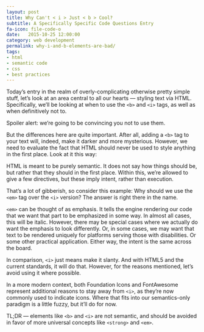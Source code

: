 ```yaml
---
layout: post
title: Why Can't < i > Just < b > Cool?
subtitle: A Specifically Specific Code Questions Entry
fa-icon: file-code-o
date:   2015-10-25 12:00:00
category: web development
permalink: why-i-and-b-elements-are-bad/
tags:
- html
- semantic code
- css
- best practices
---
```


Today’s entry in the realm of overly-complicating otherwise pretty simple stuff, let’s look at an area central to all our hearts — styling text via HTML. Specifically, we’ll be looking at when to use the `<b>` and `<i>` tags, as well as when definitively not to. 

Spoiler alert: we’re going to be convincing you not to use them. 

But the differences here are quite important. After all, adding a `<b>` tag to your text will, indeed, make it darker and more mysterious. However, we need to evaluate the fact that HTML should never be used to style anything in the first place. Look at it this way:

HTML is meant to be purely semantic. It does not say how things should be, but rather that they should in the first place. Within this, we’re allowed to give a few directives, but these imply intent, rather than execution. 

That’s a lot of gibberish, so consider this example: Why should we use the `<em>` tag over the `<i>` version? The answer is right there in the name. 

`<em>` can be thought of as emphasis. It tells the engine rendering our code that we want that part to be emphasized in some way. In almost all cases, this will be italic. However, there may be special cases where we actually do want the emphasis to look differently. Or, in some cases, we may want that text to be rendered uniquely for platforms serving those with disabilities. Or some other practical application. Either way, the intent is the same across the board. 

In comparison, `<i>` just means make it slanty. And with HTML5 and the current standards, it will do that. However, for the reasons mentioned, let’s avoid using it where possible. 

In a more modern context, both Foundation Icons and FontAwesome represent additional reasons to stay away from `<i>`, as they’re now commonly used to indicate icons. Where that fits into our semantics-only paradigm is a little fuzzy, but it’ll do for now. 

TL;DR — elements like `<b>` and `<i>` are not semantic, and should be avoided in favor of more universal concepts like `<strong>` and `<em>`.